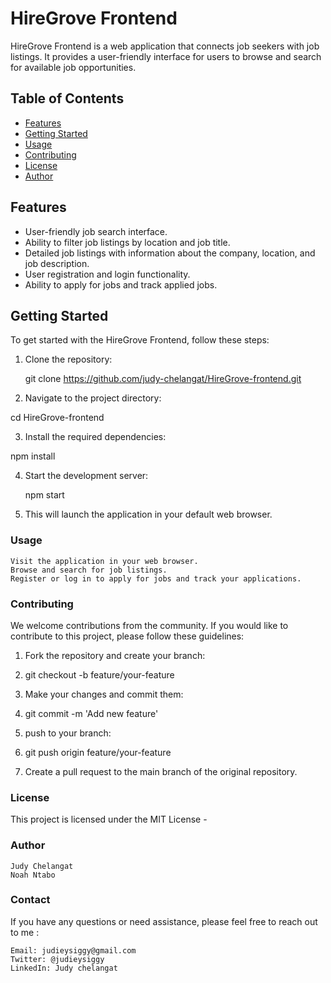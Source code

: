 # HireGrove Frontend

HireGrove Frontend is a web application that connects job seekers with job listings. It provides a user-friendly interface for users to browse and search for available job opportunities.

## Table of Contents

- [Features](#features)
- [Getting Started](#getting-started)
- [Usage](#usage)
- [Contributing](#contributing)
- [License](#license)
- [Author](#author)

## Features

- User-friendly job search interface.
- Ability to filter job listings by location and job title.
- Detailed job listings with information about the company, location, and job description.
- User registration and login functionality.
- Ability to apply for jobs and track applied jobs.

## Getting Started

To get started with the HireGrove Frontend, follow these steps:

1. Clone the repository:

   git clone https://github.com/judy-chelangat/HireGrove-frontend.git

2. Navigate to the project directory:

cd HireGrove-frontend

3. Install the required dependencies:

npm install

4. Start the development server:

    npm start

5.  This will launch the application in your default web browser.

### Usage

    Visit the application in your web browser.
    Browse and search for job listings.
    Register or log in to apply for jobs and track your applications.

### Contributing

We welcome contributions from the community. If you would like to contribute to this project, please follow these guidelines:

 1.    Fork the repository and create your branch:



2. git checkout -b feature/your-feature

3. Make your changes and commit them:

4. git commit -m 'Add new feature'

5. push to your branch:
6.  git push origin feature/your-feature

7.  Create a pull request to the main branch of the original repository.

### License

This project is licensed under the MIT License - 

### Author

    Judy Chelangat
    Noah Ntabo
### Contact

If you have any questions or need assistance, please feel free to reach out to me :

    Email: judieysiggy@gmail.com
    Twitter: @judieysiggy
    LinkedIn: Judy chelangat

